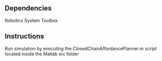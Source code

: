 ## Dependencies
Robotics System Toolbox
## Instructions
Run simulation by executing the ClosedChainAffordancePlanner.m script located inside the Matlab src folder
